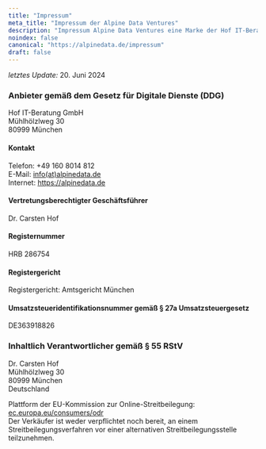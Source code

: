 ```yaml
---
title: "Impressum"
meta_title: "Impressum der Alpine Data Ventures"
description: "Impressum Alpine Data Ventures eine Marke der Hof IT-Beratung GmbH"
noindex: false
canonical: "https://alpinedata.de/impressum"
draft: false
---
```


<p>
  <em>letztes Update:</em> 20. Juni 2024
</p>

### Anbieter gemäß dem Gesetz für Digitale Dienste (DDG)
<p>
  Hof IT-Beratung GmbH<br>
  Mühlhölzlweg 30<br> 
  80999 München<br>  
</p>

#### Kontakt
<p>
Telefon: +49 160 8014 812<br>
E-Mail: <a href="mailto:info@alpinedata.de">info(at)alpinedata.de</a> <br>
Internet: <a href="https://alpinedata.de">https://alpinedata.de</a>
</p>

#### Vertretungsberechtigter Geschäftsführer
  <p>
    Dr. Carsten Hof<br>
  </p>

#### Registernummer 
<p>
  HRB 286754<br>
</p>

#### Registergericht
<p>
  Registergericht: Amtsgericht München<br>
</p>

#### Umsatzsteueridentifikationsnummer gemäß § 27a Umsatzsteuergesetz   
<p>
DE363918826<br>
</p>

### Inhaltlich Verantwortlicher gemäß § 55 RStV
<p>
  Dr. Carsten Hof<br>
  Mühlhölzlweg 30<br>
  80999 München <br>
  Deutschland <br>
</p>
Plattform der EU-Kommission zur Online-Streitbeilegung: <a href="https://ec.europa.eu/consumers/odr">ec.europa.eu/consumers/odr</a><br>
Der Verkäufer ist weder verpflichtet noch bereit, an einem Streitbeilegungsverfahren vor einer alternativen Streitbeilegungsstelle teilzunehmen. 
